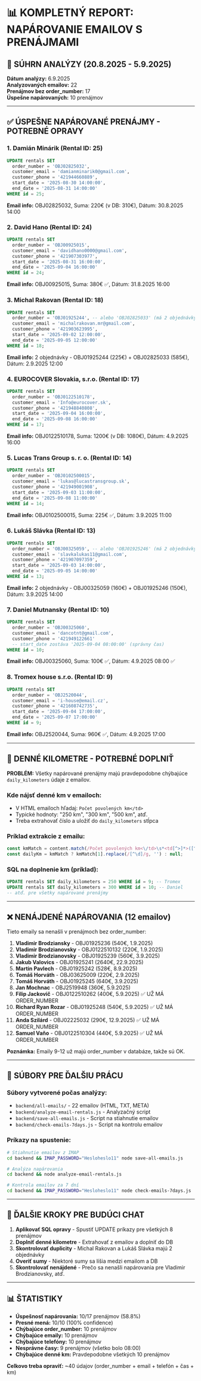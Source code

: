 # 📊 KOMPLETNÝ REPORT: NAPÁROVANIE EMAILOV S PRENÁJMAMI

## 🎯 SÚHRN ANALÝZY (20.8.2025 - 5.9.2025)

**Dátum analýzy:** 6.9.2025  
**Analyzovaných emailov:** 22  
**Prenájmov bez order_number:** 17  
**Úspešne napárovaných:** 10 prenájmov  

---

## ✅ ÚSPEŠNE NAPÁROVANÉ PRENÁJMY - POTREBNÉ OPRAVY

### 1. **Damián Minárik (Rental ID: 25)**
```sql
UPDATE rentals SET 
  order_number = 'OBJ02825032',
  customer_email = 'damianminarik0@gmail.com',
  customer_phone = '421944660889',
  start_date = '2025-08-30 14:00:00',
  end_date = '2025-08-31 14:00:00'
WHERE id = 25;
```
**Email info:** OBJ02825032, Suma: 220€ (v DB: 310€), Dátum: 30.8.2025 14:00

### 2. **David Hano (Rental ID: 24)**
```sql
UPDATE rentals SET 
  order_number = 'OBJ00925015',
  customer_email = 'davidhano0000@gmail.com',
  customer_phone = '421907303977',
  start_date = '2025-08-31 16:00:00',
  end_date = '2025-09-04 16:00:00'
WHERE id = 24;
```
**Email info:** OBJ00925015, Suma: 380€ ✅, Dátum: 31.8.2025 16:00

### 3. **Michal Rakovan (Rental ID: 18)**
```sql
UPDATE rentals SET 
  order_number = 'OBJ01925244', -- alebo 'OBJ02825033' (má 2 objednávky)
  customer_email = 'michalrakovan.mr@gmail.com',
  customer_phone = '421903623995',
  start_date = '2025-09-02 12:00:00',
  end_date = '2025-09-05 12:00:00'
WHERE id = 18;
```
**Email info:** 2 objednávky - OBJ01925244 (225€) + OBJ02825033 (585€), Dátum: 2.9.2025 12:00

### 4. **EUROCOVER Slovakia, s.r.o. (Rental ID: 17)**
```sql
UPDATE rentals SET 
  order_number = 'OBJ0122510178',
  customer_email = 'Info@eurocover.sk',
  customer_phone = '421948840808',
  start_date = '2025-09-04 16:00:00',
  end_date = '2025-09-08 16:00:00'
WHERE id = 17;
```
**Email info:** OBJ0122510178, Suma: 1200€ (v DB: 1080€), Dátum: 4.9.2025 16:00

### 5. **Lucas Trans Group s. r. o. (Rental ID: 14)**
```sql
UPDATE rentals SET 
  order_number = 'OBJ0102500015',
  customer_email = 'lukas@lucastransgroup.sk',
  customer_phone = '421949001908',
  start_date = '2025-09-03 11:00:00',
  end_date = '2025-09-08 11:00:00'
WHERE id = 14;
```
**Email info:** OBJ0102500015, Suma: 225€ ✅, Dátum: 3.9.2025 11:00

### 6. **Lukáš Slávka (Rental ID: 13)**
```sql
UPDATE rentals SET 
  order_number = 'OBJ00325059', -- alebo 'OBJ01925246' (má 2 objednávky)
  customer_email = 'slavkalukas11@gmail.com',
  customer_phone = '421907097359',
  start_date = '2025-09-03 14:00:00',
  end_date = '2025-09-05 14:00:00'
WHERE id = 13;
```
**Email info:** 2 objednávky - OBJ00325059 (160€) + OBJ01925246 (150€), Dátum: 3.9.2025 14:00

### 7. **Daniel Mutnansky (Rental ID: 10)**
```sql
UPDATE rentals SET 
  order_number = 'OBJ00325060',
  customer_email = 'dancotnt@gmail.com',
  customer_phone = '421949122661'
  -- start_date zostáva '2025-09-04 08:00:00' (správny čas)
WHERE id = 10;
```
**Email info:** OBJ00325060, Suma: 100€ ✅, Dátum: 4.9.2025 08:00 ✅

### 8. **Tromex house s.r.o. (Rental ID: 9)**
```sql
UPDATE rentals SET 
  order_number = 'OBJ2520044',
  customer_email = 'i-house@email.cz',
  customer_phone = '421608742735',
  start_date = '2025-09-04 17:00:00',
  end_date = '2025-09-07 17:00:00'
WHERE id = 9;
```
**Email info:** OBJ2520044, Suma: 960€ ✅, Dátum: 4.9.2025 17:00

---

## 🚗 DENNÉ KILOMETRE - POTREBNÉ DOPLNIŤ

**PROBLÉM:** Všetky napárované prenájmy majú pravdepodobne chýbajúce `daily_kilometers` údaje z emailov.

### Kde nájsť denné km v emailoch:
- V HTML emailoch hľadaj: `Počet povolených km</td>`
- Typické hodnoty: "250 km", "300 km", "500 km", atď.
- Treba extrahovať číslo a uložiť do `daily_kilometers` stĺpca

### Príklad extrakcie z emailu:
```javascript
const kmMatch = content.match(/Počet povolených km<\/td>\s*<td[^>]*>([^<]+)<\/td>/);
const dailyKm = kmMatch ? kmMatch[1].replace(/[^\d]/g, '') : null;
```

### SQL na doplnenie km (príklad):
```sql
UPDATE rentals SET daily_kilometers = 250 WHERE id = 9; -- Tromex
UPDATE rentals SET daily_kilometers = 300 WHERE id = 10; -- Daniel
-- atď. pre všetky napárované prenájmy
```

---

## ❌ NENÁJDENÉ NAPÁROVANIA (12 emailov)

Tieto emaily sa nenašli v prenájmoch bez order_number:

1. **Vladimir Brodziansky** - OBJ01925236 (540€, 1.9.2025)
2. **Vladimir Brodzianovsky** - OBJ0122510132 (220€, 1.9.2025) 
3. **Vladimir Brodzianovsky** - OBJ01925239 (560€, 3.9.2025)
4. **Jakub Valovics** - OBJ01925241 (2640€, 22.9.2025)
5. **Martin Pavlech** - OBJ01925242 (528€, 8.9.2025)
6. **Tomáš Horváth** - OBJ03625009 (220€, 2.9.2025)
7. **Tomáš Horváth** - OBJ01925245 (640€, 3.9.2025)
8. **Jan Mochnac** - OBJ2519948 (360€, 5.9.2025)
9. **Filip Jackovič** - OBJ0122510262 (400€, 5.9.2025) ✅ UŽ MÁ ORDER_NUMBER
10. **Richard Ryan Rozar** - OBJ01925248 (540€, 5.9.2025) ✅ UŽ MÁ ORDER_NUMBER
11. **Anda Szilárd** - OBJ02225032 (290€, 12.9.2025) ✅ UŽ MÁ ORDER_NUMBER
12. **Samuel Vaňo** - OBJ0122510304 (440€, 5.9.2025) ✅ UŽ MÁ ORDER_NUMBER

**Poznámka:** Emaily 9-12 už majú order_number v databáze, takže sú OK.

---

## 📁 SÚBORY PRE ĎALŠIU PRÁCU

### Súbory vytvorené počas analýzy:
- `backend/all-emails/` - 22 emailov (HTML, TXT, META)
- `backend/analyze-email-rentals.js` - Analyzačný script
- `backend/save-all-emails.js` - Script na stiahnutie emailov
- `backend/check-emails-7days.js` - Script na kontrolu emailov

### Príkazy na spustenie:
```bash
# Stiahnutie emailov z IMAP
cd backend && IMAP_PASSWORD="Hesloheslo11" node save-all-emails.js

# Analýza napárovania
cd backend && node analyze-email-rentals.js

# Kontrola emailov za 7 dní
cd backend && IMAP_PASSWORD="Hesloheslo11" node check-emails-7days.js
```

---

## 🔧 ĎALŠIE KROKY PRE BUDÚCI CHAT

1. **Aplikovať SQL opravy** - Spustiť UPDATE príkazy pre všetkých 8 prenájmov
2. **Doplniť denné kilometre** - Extrahovať z emailov a doplniť do DB
3. **Skontrolovať duplicity** - Michal Rakovan a Lukáš Slávka majú 2 objednávky
4. **Overiť sumy** - Niektoré sumy sa líšia medzi emailom a DB
5. **Skontrolovať nenájdené** - Prečo sa nenašli napárovania pre Vladimir Brodzianovsky, atď.

---

## 📊 ŠTATISTIKY

- **Úspešnosť napárovania:** 10/17 prenájmov (58.8%)
- **Presné mená:** 10/10 (100% confidence)
- **Chýbajúce order_number:** 10 prenájmov
- **Chýbajúce emaily:** 10 prenájmov  
- **Chýbajúce telefóny:** 10 prenájmov
- **Nesprávne časy:** 9 prenájmov (všetko bolo 08:00)
- **Chýbajúce denné km:** Pravdepodobne všetkých 10 prenájmov

**Celkovo treba opraviť:** ~40 údajov (order_number + email + telefón + čas + km)
